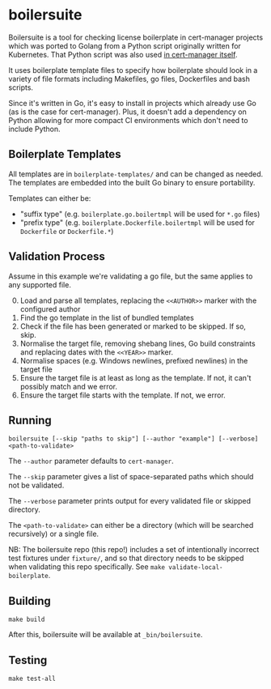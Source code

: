 # boilersuite

Boilersuite is a tool for checking license boilerplate in cert-manager projects which was ported to Golang from a Python script originally written for Kubernetes. That Python script was also used [in cert-manager itself](https://github.com/cert-manager/cert-manager/blob/v1.11.0/hack/verify_boilerplate.py).

It uses boilerplate template files to specify how boilerplate should look in a variety of file formats including Makefiles, go files, Dockerfiles and bash scripts.

Since it's written in Go, it's easy to install in projects which already use Go (as is the case for cert-manager). Plus, it doesn't add a dependency on Python allowing for more compact CI environments which don't need to include Python.

## Boilerplate Templates

All templates are in `boilerplate-templates/` and can be changed as needed. The templates are embedded into the built Go binary to ensure portability.

Templates can either be:

- "suffix type" (e.g. `boilerplate.go.boilertmpl` will be used for `*.go` files)
- "prefix type" (e.g. `boilerplate.Dockerfile.boilertmpl` will be used for `Dockerfile` or `Dockerfile.*`)

## Validation Process

Assume in this example we're validating a go file, but the same applies to any supported file.

0. Load and parse all templates, replacing the `<<AUTHOR>>` marker with the configured author
1. Find the go template in the list of bundled templates
2. Check if the file has been generated or marked to be skipped. If so, skip.
3. Normalise the target file, removing shebang lines, Go build constraints and replacing dates with the `<<YEAR>>` marker.
4. Normalise spaces (e.g. Windows newlines, prefixed newlines) in the target file
5. Ensure the target file is at least as long as the template. If not, it can't possibly match and we error.
6. Ensure the target file starts with the template. If not, we error.

## Running

```console
boilersuite [--skip "paths to skip"] [--author "example"] [--verbose] <path-to-validate>
```

The `--author` parameter defaults to `cert-manager`.

The `--skip` parameter gives a list of space-separated paths which should not be validated.

The `--verbose` parameter prints output for every validated file or skipped directory.

The `<path-to-validate>` can either be a directory (which will be searched recursively) or a single file.

NB: The boilersuite repo (this repo!) includes a set of intentionally incorrect test fixtures under `fixture/`,
and so that directory needs to be skipped when validating this repo specifically. See `make validate-local-boilerplate`.

## Building

```console
make build
```

After this, boilersuite will be available at `_bin/boilersuite`.

## Testing

```console
make test-all
```

